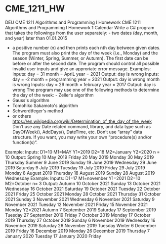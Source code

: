 # CME_1211_HW
DEU CME 1211 Algorithms and Programming I Homework
CME 1211 Algorithms and Programming I Homework 1
Calendar
Write a C# program that takes the followings from the user separately: - two dates (day, month, and year) later than 01.01.2015
- a positive number (n)
and then prints each nth day between given dates.
The program must also print the day of the week (i.e., Monday) and the season (Winter, Spring, Summer, or Autumn).
The first date can be before or after the second date.
The program should control all possible invalid user inputs and give an approriate error message.
Examples:
 Inputs: day = 31
         month = ApriL
         year = 2021
 Output: day is wrong
Inputs: day =  -2
        month = programming
year = 2021
Output: day is wrong
         month is wrong
Inputs: day = 29
        month = february
        year = 2017
Output: day is wrong
The program may use one of the following methods to determine the day of the week: - Zeller’s algorithm
- Gauss's algorithm
- Tomohiko Sakamoto's algorithm
- Schwerdtfeger's method
- or others https://en.wikipedia.org/wiki/Determination_of_the_day_of_the_week
Don’t use any Date related command, library, and data type such as DayOfWeek(), AddDays(), DateTime, etc. Don’t use “array” data structure.
If you want, you may write your own “procedure(s) and/or function(s)”.

Example:
Inputs: D1=10  M1=MAY      Y1=2019
        D2=18  M2=January  Y2=2020
n = 10 Output:
 Spring
 10 May 2019 Friday
 20 May 2019 Monday
 30 May 2019 Thursday
 Summer
 9 June 2019 Sunday
 19 June 2019 Wednesday
 29 June 2019 Saturday
 9 July 2019 Tuesday
 19 July 2019 Friday
 29 July 2019 Monday
 8 August 2019 Thursday
 18 August 2019 Sunday
 28 August 2019 Wednesday
Example:
Inputs: D1=17  M1=november  Y1=2021
        D2=10  M2=October
n= 3 Output:
 Autumn
 10 October 2021 Sunday
 13 October 2021 Wednesday
 16 October 2021 Saturday
 19 October 2021 Tuesday
 22 October 2021 Friday
 25 October 2021 Monday
 28 October 2021 Thursday
 31 October 2021 Sunday
 3 November 2021 Wednesday
 6 November 2021 Saturday
 9 November 2021 Tuesday
 12 November 2021 Friday
 15 November 2021 Monday
Y2=2021
Autumn
7 September 2019 Saturday
17 September 2019 Tuesday
27 September 2019 Friday
7 October 2019 Monday
17 October 2019 Thursday
27 October 2019 Sunday
6 November 2019 Wednesday
16 November 2019 Saturday
26 November 2019 Tuesday
Winter
6 December 2019 Friday
16 December 2019 Monday
26 December 2019 Thursday
7 January 2020 Tuesday
17 January 2020 Friday

